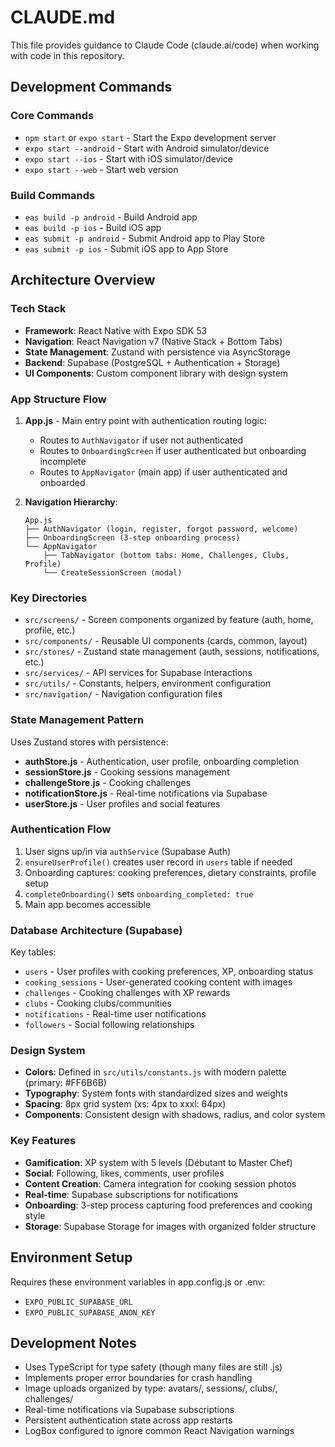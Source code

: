 # CLAUDE.md

This file provides guidance to Claude Code (claude.ai/code) when working with code in this repository.

## Development Commands

### Core Commands
- `npm start` or `expo start` - Start the Expo development server
- `expo start --android` - Start with Android simulator/device
- `expo start --ios` - Start with iOS simulator/device  
- `expo start --web` - Start web version

### Build Commands
- `eas build -p android` - Build Android app
- `eas build -p ios` - Build iOS app
- `eas submit -p android` - Submit Android app to Play Store
- `eas submit -p ios` - Submit iOS app to App Store

## Architecture Overview

### Tech Stack
- **Framework**: React Native with Expo SDK 53
- **Navigation**: React Navigation v7 (Native Stack + Bottom Tabs)
- **State Management**: Zustand with persistence via AsyncStorage
- **Backend**: Supabase (PostgreSQL + Authentication + Storage)
- **UI Components**: Custom component library with design system

### App Structure Flow
1. **App.js** - Main entry point with authentication routing logic:
   - Routes to `AuthNavigator` if user not authenticated
   - Routes to `OnboardingScreen` if user authenticated but onboarding incomplete
   - Routes to `AppNavigator` (main app) if user authenticated and onboarded

2. **Navigation Hierarchy**:
   ```
   App.js
   ├── AuthNavigator (login, register, forgot password, welcome)
   ├── OnboardingScreen (3-step onboarding process)
   └── AppNavigator
       ├── TabNavigator (bottom tabs: Home, Challenges, Clubs, Profile)
       └── CreateSessionScreen (modal)
   ```

### Key Directories
- `src/screens/` - Screen components organized by feature (auth, home, profile, etc.)
- `src/components/` - Reusable UI components (cards, common, layout)
- `src/stores/` - Zustand state management (auth, sessions, notifications, etc.)
- `src/services/` - API services for Supabase interactions
- `src/utils/` - Constants, helpers, environment configuration
- `src/navigation/` - Navigation configuration files

### State Management Pattern
Uses Zustand stores with persistence:
- **authStore.js** - Authentication, user profile, onboarding completion
- **sessionStore.js** - Cooking sessions management
- **challengeStore.js** - Cooking challenges
- **notificationStore.js** - Real-time notifications via Supabase
- **userStore.js** - User profiles and social features

### Authentication Flow
1. User signs up/in via `authService` (Supabase Auth)
2. `ensureUserProfile()` creates user record in `users` table if needed
3. Onboarding captures: cooking preferences, dietary constraints, profile setup
4. `completeOnboarding()` sets `onboarding_completed: true`
5. Main app becomes accessible

### Database Architecture (Supabase)
Key tables:
- `users` - User profiles with cooking preferences, XP, onboarding status
- `cooking_sessions` - User-generated cooking content with images
- `challenges` - Cooking challenges with XP rewards
- `clubs` - Cooking clubs/communities
- `notifications` - Real-time user notifications
- `followers` - Social following relationships

### Design System
- **Colors**: Defined in `src/utils/constants.js` with modern palette (primary: #FF6B6B)
- **Typography**: System fonts with standardized sizes and weights
- **Spacing**: 8px grid system (xs: 4px to xxxl: 64px)
- **Components**: Consistent design with shadows, radius, and color system

### Key Features
- **Gamification**: XP system with 5 levels (Débutant to Master Chef)
- **Social**: Following, likes, comments, user profiles
- **Content Creation**: Camera integration for cooking session photos
- **Real-time**: Supabase subscriptions for notifications
- **Onboarding**: 3-step process capturing food preferences and cooking style
- **Storage**: Supabase Storage for images with organized folder structure

## Environment Setup
Requires these environment variables in app.config.js or .env:
- `EXPO_PUBLIC_SUPABASE_URL`
- `EXPO_PUBLIC_SUPABASE_ANON_KEY`

## Development Notes
- Uses TypeScript for type safety (though many files are still .js)
- Implements proper error boundaries for crash handling
- Image uploads organized by type: avatars/, sessions/, clubs/, challenges/
- Real-time notifications via Supabase subscriptions
- Persistent authentication state across app restarts
- LogBox configured to ignore common React Navigation warnings